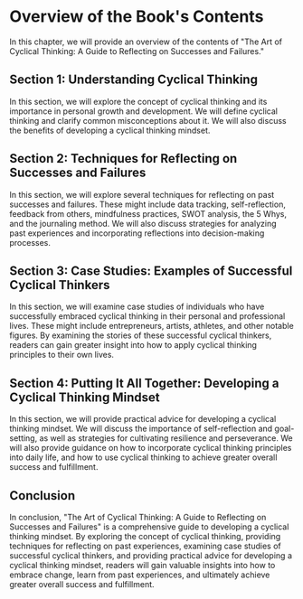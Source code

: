 Overview of the Book's Contents
========================================================

In this chapter, we will provide an overview of the contents of "The Art of Cyclical Thinking: A Guide to Reflecting on Successes and Failures."

Section 1: Understanding Cyclical Thinking
------------------------------------------

In this section, we will explore the concept of cyclical thinking and its importance in personal growth and development. We will define cyclical thinking and clarify common misconceptions about it. We will also discuss the benefits of developing a cyclical thinking mindset.

Section 2: Techniques for Reflecting on Successes and Failures
--------------------------------------------------------------

In this section, we will explore several techniques for reflecting on past successes and failures. These might include data tracking, self-reflection, feedback from others, mindfulness practices, SWOT analysis, the 5 Whys, and the journaling method. We will also discuss strategies for analyzing past experiences and incorporating reflections into decision-making processes.

Section 3: Case Studies: Examples of Successful Cyclical Thinkers
-----------------------------------------------------------------

In this section, we will examine case studies of individuals who have successfully embraced cyclical thinking in their personal and professional lives. These might include entrepreneurs, artists, athletes, and other notable figures. By examining the stories of these successful cyclical thinkers, readers can gain greater insight into how to apply cyclical thinking principles to their own lives.

Section 4: Putting It All Together: Developing a Cyclical Thinking Mindset
--------------------------------------------------------------------------

In this section, we will provide practical advice for developing a cyclical thinking mindset. We will discuss the importance of self-reflection and goal-setting, as well as strategies for cultivating resilience and perseverance. We will also provide guidance on how to incorporate cyclical thinking principles into daily life, and how to use cyclical thinking to achieve greater overall success and fulfillment.

Conclusion
----------

In conclusion, "The Art of Cyclical Thinking: A Guide to Reflecting on Successes and Failures" is a comprehensive guide to developing a cyclical thinking mindset. By exploring the concept of cyclical thinking, providing techniques for reflecting on past experiences, examining case studies of successful cyclical thinkers, and providing practical advice for developing a cyclical thinking mindset, readers will gain valuable insights into how to embrace change, learn from past experiences, and ultimately achieve greater overall success and fulfillment.
